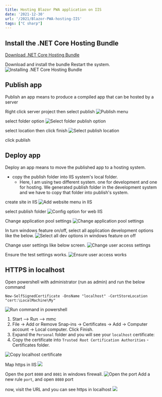 ```yaml
---
title: Hosting Blazor PWA application on IIS
date: '2021-12-30'
url: '/2021/Blazor-PWA-hosting-IIS'
tags: ["C sharp"]
---
```


## Install the .NET Core Hosting Bundle

[Download .NET Core Hosting Bundle](https://dotnet.microsoft.com/permalink/dotnetcore-current-windows-runtime-bundle-installer)

Download and install the bundle
Restart the system.
![Installing .NET Core Hosting Bundle](installing-core-host-bundle.png)

## Publish app

Publish an app means to produce a compiled app that can be hosted by a server

Right click server project then select publish
![Publish menu](publish-menu.png)

select folder option
![Select folder publish option](folder-publish-option.png)

select location then click finish
![Select publish location](select-location.png)

click publish

## Deploy app

Deploy an app means to move the published app to a hosting system.

- copy the publish folder into IIS system's local folder.
  - Here, I am using two different system. one for development and one for hosting. We generated publish folder in the development system and we have to copy that folder into publish's system.

create site in IIS
![Add website menu in IIS](right-click-to-create-site.png)

select publish folder
![Config option for web IIS](website-config-options-iis.png)

Change application pool settings
![Change application pool settings](change-application-pool-settings.png)

In turn windows feature on/off, select all application development options like the below.
![Select all dev options in windows feature on off](select-all-in-app-dev-windowfeature.png)

Change user settings like below screen.
![Change user access settings](change-user-settings-iis.png)

Ensure the test settings works.
![Ensure user access works](ensure-user-access-works.png)

## HTTPS in localhost

Open powershell with administrator (run as admin) and run the below command

```
New-SelfSignedCertificate -DnsName "localhost" -CertStoreLocation "cert:\LocalMachine\My"
```

![Run command in powershell](powershell-running-command.png)

1. Start --> Run --> mmc
2. File -> Add or Remove Snap-ins -> Certificates -> Add -> Computer account -> Local computer. Click Finish.
3. Expand the `Personal` folder and you will see your `localhost` certificate:
4. Copy the certificate into `Trusted Root Certification Authorities` - Certificates folder.

![Copy localhost certificate](copy-localhost-certificate.png)

Map https in IIS
![](create-https-map-iis.png)

Open the port `8080` and `8081` in windows firewall.
![Open the port](open-port-firewall.png)
Add a new rule `port`, and open `8080` port

now, visit the URL and you can see https in localhost
![](localhost-https.png)
